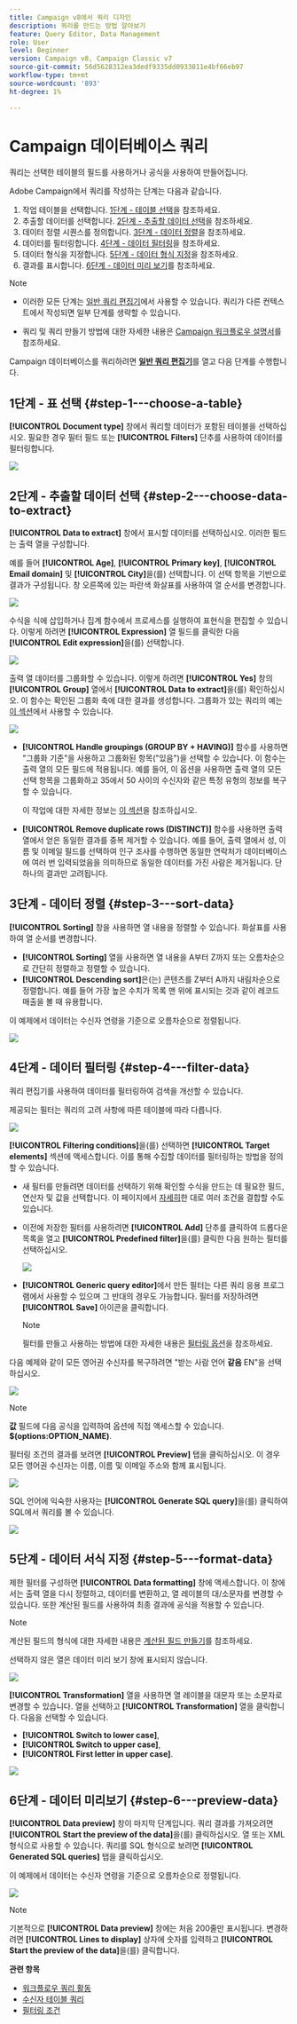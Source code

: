 ```yaml
---
title: Campaign v8에서 쿼리 디자인
description: 쿼리를 만드는 방법 알아보기
feature: Query Editor, Data Management
role: User
level: Beginner
version: Campaign v8, Campaign Classic v7
source-git-commit: 56d5628312ea3dedf9335dd0933811e4bf66eb97
workflow-type: tm+mt
source-wordcount: '893'
ht-degree: 1%

---
```


# Campaign 데이터베이스 쿼리

쿼리는 선택한 테이블의 필드를 사용하거나 공식을 사용하여 만들어집니다.

Adobe Campaign에서 쿼리를 작성하는 단계는 다음과 같습니다.

1. 작업 테이블을 선택합니다. [1단계 - 테이블 선택](#step-1---choose-a-table)을 참조하세요.
1. 추출할 데이터를 선택합니다. [2단계 - 추출할 데이터 선택](#step-2---choose-data-to-extract)을 참조하세요.
1. 데이터 정렬 시퀀스를 정의합니다. [3단계 - 데이터 정렬](#step-3---sort-data)을 참조하세요.
1. 데이터를 필터링합니다. [4단계 - 데이터 필터링](#step-4---filter-data)을 참조하세요.
1. 데이터 형식을 지정합니다. [5단계 - 데이터 형식 지정](#step-5---format-data)을 참조하세요.
1. 결과를 표시합니다. [6단계 - 데이터 미리 보기](#step-6---preview-data)를 참조하세요.

>[!NOTE]
>
>* 이러한 모든 단계는 [일반 쿼리 편집기](query-editor.md)에서 사용할 수 있습니다. 쿼리가 다른 컨텍스트에서 작성되면 일부 단계를 생략할 수 있습니다.
>
>* 쿼리 및 쿼리 만들기 방법에 대한 자세한 내용은 [Campaign 워크플로우 설명서](../../automation/workflow/query.md)를 참조하세요.

Campaign 데이터베이스를 쿼리하려면 **[일반 쿼리 편집기](query-editor.md)**&#x200B;를 열고 다음 단계를 수행합니다.

## 1단계 - 표 선택 {#step-1---choose-a-table}

**[!UICONTROL Document type]** 창에서 쿼리할 데이터가 포함된 테이블을 선택하십시오. 필요한 경우 필터 필드 또는 **[!UICONTROL Filters]** 단추를 사용하여 데이터를 필터링합니다.

![](assets/query_editor_nveau_21.png)

## 2단계 - 추출할 데이터 선택 {#step-2---choose-data-to-extract}

**[!UICONTROL Data to extract]** 창에서 표시할 데이터를 선택하십시오. 이러한 필드는 출력 열을 구성합니다.

예를 들어 **[!UICONTROL Age]**, **[!UICONTROL Primary key]**, **[!UICONTROL Email domain]** 및 **[!UICONTROL City]**&#x200B;을(를) 선택합니다. 이 선택 항목을 기반으로 결과가 구성됩니다. 창 오른쪽에 있는 파란색 화살표를 사용하여 열 순서를 변경합니다.

![](assets/query_editor_nveau_01.png)

수식을 식에 삽입하거나 집계 함수에서 프로세스를 실행하여 표현식을 편집할 수 있습니다. 이렇게 하려면 **[!UICONTROL Expression]** 열 필드를 클릭한 다음 **[!UICONTROL Edit expression]**&#x200B;을(를) 선택합니다.

![](assets/query_editor_nveau_97.png)

출력 열 데이터를 그룹화할 수 있습니다. 이렇게 하려면 **[!UICONTROL Yes]** 창의 **[!UICONTROL Group]** 열에서 **[!UICONTROL Data to extract]**&#x200B;을(를) 확인하십시오. 이 함수는 확인된 그룹화 축에 대한 결과를 생성합니다. 그룹화가 있는 쿼리의 예는 [이 섹션](../../automation/workflow/query-delivery-info.md)에서 사용할 수 있습니다.

![](assets/query_editor_nveau_56.png)

* **[!UICONTROL Handle groupings (GROUP BY + HAVING)]** 함수를 사용하면 &quot;그룹화 기준&quot;을 사용하고 그룹화된 항목(&quot;있음&quot;)을 선택할 수 있습니다. 이 함수는 출력 열의 모든 필드에 적용됩니다. 예를 들어, 이 옵션을 사용하면 출력 열의 모든 선택 항목을 그룹화하고 35에서 50 사이의 수신자와 같은 특정 유형의 정보를 복구할 수 있습니다.

  이 작업에 대한 자세한 정보는 [이 섹션](../../automation/workflow/query-grouping-management.md)을 참조하십시오.

* **[!UICONTROL Remove duplicate rows (DISTINCT)]** 함수를 사용하면 출력 열에서 얻은 동일한 결과를 중복 제거할 수 있습니다. 예를 들어, 출력 열에서 성, 이름 및 이메일 필드를 선택하여 인구 조사를 수행하면 동일한 연락처가 데이터베이스에 여러 번 입력되었음을 의미하므로 동일한 데이터를 가진 사람은 제거됩니다. 단 하나의 결과만 고려됩니다.

## 3단계 - 데이터 정렬 {#step-3---sort-data}

**[!UICONTROL Sorting]** 창을 사용하면 열 내용을 정렬할 수 있습니다. 화살표를 사용하여 열 순서를 변경합니다.

* **[!UICONTROL Sorting]** 열을 사용하면 열 내용을 A부터 Z까지 또는 오름차순으로 간단히 정렬하고 정렬할 수 있습니다.
* **[!UICONTROL Descending sort]**&#x200B;은(는) 콘텐츠를 Z부터 A까지 내림차순으로 정렬합니다. 예를 들어 가장 높은 수치가 목록 맨 위에 표시되는 것과 같이 레코드 매출을 볼 때 유용합니다.

이 예제에서 데이터는 수신자 연령을 기준으로 오름차순으로 정렬됩니다.

![](assets/query_editor_nveau_57.png)

## 4단계 - 데이터 필터링 {#step-4---filter-data}

쿼리 편집기를 사용하여 데이터를 필터링하여 검색을 개선할 수 있습니다.

제공되는 필터는 쿼리의 고려 사항에 따른 테이블에 따라 다릅니다.

![](assets/query_editor_nveau_09.png)

**[!UICONTROL Filtering conditions]**&#x200B;을(를) 선택하면 **[!UICONTROL Target elements]** 섹션에 액세스합니다. 이를 통해 수집할 데이터를 필터링하는 방법을 정의할 수 있습니다.

* 새 필터를 만들려면 데이터를 선택하기 위해 확인할 수식을 만드는 데 필요한 필드, 연산자 및 값을 선택합니다. 이 페이지에서 [자세히](filter-conditions.md)한 대로 여러 조건을 결합할 수도 있습니다.
* 이전에 저장한 필터를 사용하려면 **[!UICONTROL Add]** 단추를 클릭하여 드롭다운 목록을 열고 **[!UICONTROL Predefined filter]**&#x200B;을(를) 클릭한 다음 원하는 필터를 선택하십시오.

  ![](assets/query_editor_15.png)

* **[!UICONTROL Generic query editor]**&#x200B;에서 만든 필터는 다른 쿼리 응용 프로그램에서 사용할 수 있으며 그 반대의 경우도 가능합니다. 필터를 저장하려면 **[!UICONTROL Save]** 아이콘을 클릭합니다.

  >[!NOTE]
  >
  >필터를 만들고 사용하는 방법에 대한 자세한 내용은 [필터링 옵션](filter-conditions.md)을 참조하세요.

다음 예제와 같이 모든 영어권 수신자를 복구하려면 &quot;받는 사람 언어 **같음** EN&quot;을 선택하십시오.

![](assets/query_editor_nveau_89.png)

>[!NOTE]
>
>**값** 필드에 다음 공식을 입력하여 옵션에 직접 액세스할 수 있습니다. **$(options:OPTION_NAME)**.

필터링 조건의 결과를 보려면 **[!UICONTROL Preview]** 탭을 클릭하십시오. 이 경우 모든 영어권 수신자는 이름, 이름 및 이메일 주소와 함께 표시됩니다.

![](assets/query_editor_nveau_98.png)

SQL 언어에 익숙한 사용자는 **[!UICONTROL Generate SQL query]**&#x200B;을(를) 클릭하여 SQL에서 쿼리를 볼 수 있습니다.

![](assets/query_editor_nveau_99.png)

## 5단계 - 데이터 서식 지정 {#step-5---format-data}

제한 필터를 구성하면 **[!UICONTROL Data formatting]** 창에 액세스합니다. 이 창에서는 출력 열을 다시 정렬하고, 데이터를 변환하고, 열 레이블의 대/소문자를 변경할 수 있습니다. 또한 계산된 필드를 사용하여 최종 결과에 공식을 적용할 수 있습니다.

>[!NOTE]
>
>계산된 필드의 형식에 대한 자세한 내용은 [계산된 필드 만들기](filter-conditions.md#creating-calculated-fields)를 참조하세요.

선택하지 않은 열은 데이터 미리 보기 창에 표시되지 않습니다.

![](assets/query_editor_nveau_10.png)

**[!UICONTROL Transformation]** 열을 사용하면 열 레이블을 대문자 또는 소문자로 변경할 수 있습니다. 열을 선택하고 **[!UICONTROL Transformation]** 열을 클릭합니다. 다음을 선택할 수 있습니다.

* **[!UICONTROL Switch to lower case]**,
* **[!UICONTROL Switch to upper case]**,
* **[!UICONTROL First letter in upper case]**.

![](assets/query_editor_nveau_42.png)

## 6단계 - 데이터 미리보기 {#step-6---preview-data}

**[!UICONTROL Data preview]** 창이 마지막 단계입니다. 쿼리 결과를 가져오려면 **[!UICONTROL Start the preview of the data]**&#x200B;을(를) 클릭하십시오. 열 또는 XML 형식으로 사용할 수 있습니다. 쿼리를 SQL 형식으로 보려면 **[!UICONTROL Generated SQL queries]** 탭을 클릭하십시오.

이 예제에서 데이터는 수신자 연령을 기준으로 오름차순으로 정렬됩니다.

![](assets/query_editor_nveau_11.png)

>[!NOTE]
>
>기본적으로 **[!UICONTROL Data preview]** 창에는 처음 200줄만 표시됩니다. 변경하려면 **[!UICONTROL Lines to display]** 상자에 숫자를 입력하고 **[!UICONTROL Start the preview of the data]**&#x200B;을(를) 클릭합니다.



**관련 항목**

* [워크플로우 쿼리 활동](../../automation/workflow/query.md)
* [수신자 테이블 쿼리](../../automation/workflow/querying-recipient-table.md)
* [필터링 조건](filter-conditions.md)